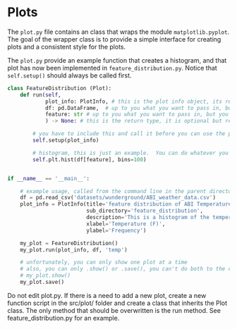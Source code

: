 # Plots

The `plot.py` file contains an class that wraps the module `matplotlib.pyplot`.  The goal of the wrapper class is to provide a simple interface for creating plots and a consistent style for the plots.

The `plot.py` provide an example function that creates a histogram, and that plot has now been implemented in `feature_distribution.py`.  Notice that `self.setup()` should always be called first.  

```python
class FeatureDistribution (Plot):
    def run(self, 
            plot_info: PlotInfo, # this is the plot info object, its required
            df: pd.DataFrame,  # up to you what you want to pass in, but you have to pass something
            feature: str # up to you what you want to pass in, but you have to pass something
            ) -> None: # this is the return type, it is optional but recommended

        # you have to include this and call it before you can use the plot
        self.setup(plot_info)

        # histogram, this is just an example.  You can do whatever you want here
        self.plt.hist(df[feature], bins=100)


if __name__ == '__main__':

    # example usage, called from the command line in the parent directory (./flight-delay-prediction/)
    df = pd.read_csv('datasets/wunderground/ABI_weather_data.csv')
    plot_info = PlotInfo(title='feature distribution of ABI Temperature',
                         sub_directory='feature_distribution',
                         description='This is a histogram of the temperature feature in the ABI weather dataset',
                         xlabel='Temperature (F)',
                         ylabel='Frequency')

    my_plot = FeatureDistribution()
    my_plot.run(plot_info, df, 'temp')

    # unfortunately, you can only show one plot at a time
    # also, you can only .show() or .save(), you can't do both to the current plot
    # my_plot.show()
    my_plot.save()
```

Do not edit plot.py.  If there is a need to add a new plot, create a new function script in the src/plot/ folder and create a class that inherits the Plot class.  The only method that should be overwritten is the run method.  See feature_distribution.py for an example.
